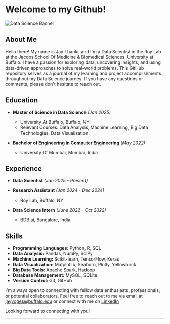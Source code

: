 # Welcome to my Github!

![Data Science Banner](https://previews.123rf.com/images/karpenkoilia/karpenkoilia1801/karpenkoilia180100086/94505925-vector-line-web-banner-for-data-science.jpg)

## About Me

Hello there! My name is Jay Thanki, and I'm a Data Scientist in the Roy Lab at the Jacobs School Of Medicine & Biomedical Sciences, University at Buffalo. I have a passion for exploring data, uncovering insights, and using data-driven approaches to solve real-world problems. This GitHub repository serves as a journal of my learning and project accomplishments throughout my Data Science journey. If you have any questions or comments, please don't hesitate to reach out.

## Education

- **Master of Science in Data Science** _(Jan 2025)_
  - University At Buffalo, Buffalo, NY
  - Relevant Courses: Data Analysis, Machine Learning, Big Data Technologies, Data Visualization.

- **Bachelor of Engineering in Computer Engineering** _(May 2022)_
  - University Of Mumbai, Mumbai, India

## Experience
- **Data Scientist** _(Jan 2025 - Present)_
- **Research Assistant** _(Jan 2024 - Dec 2024)_
  - Roy Lab, Buffalo, NY
    
- **Data Science Intern** _(June 2022 - Oct 2022)_
  - BDB.ai, Bangalore, India


## Skills

- **Programming Languages:** Python, R, SQL
- **Data Analysis:** Pandas, NumPy, SciPy
- **Machine Learning:** Scikit-learn, TensorFlow, Keras
- **Data Visualization:** Matplotlib, Seaborn, Plotly, Yellowbrick
- **Big Data Tools:** Apache Spark, Hadoop
- **Database Management:** MySQL, SQLite
- **Version Control:** Git, GitHub


I'm always open to connecting with fellow data enthusiasts, professionals, or potential collaborators. Feel free to reach out to me via email at jayyoges@buffalo.edu or connect with me on [LinkedIn](https://www.linkedin.com/in/jay-thanki-31b14827a/)

Looking forward to connecting with you!

---
